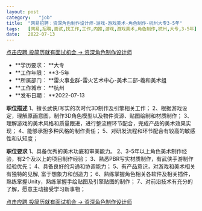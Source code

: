 ```yaml
---
layout:	post
category:	"job"
title:	"网易招聘：资深角色制作设计师-游戏-游戏美术-角色制作-杭州大专3-5年"
tags:	[网易,招聘,面试,找工作,工作,内推,游戏,游戏美术,角色制作,杭州,大专,3-5年]
date:	2022-07-13
---
```


[点击应聘 投简历就有面试机会 -> 资深角色制作设计师](http://mobile.bole.netease.com/bole/boleDetail?id=19156&employeeId=346f03c3cda5f04c&key=all)



- **学历要求： **大专
- **工作年限： **3-5年
- **所属部门： **雷火事业群-雷火艺术中心-美术二部-羲和美术组
- **工作城市： **杭州
- **发布日期： **2022-07-13



**职位描述**
1、擅长武侠/写实的次时代3D制作及引擎相关工作； 
2、根据游戏设定，理解原画意图，制作3D角色模型以及物件资源、贴图绘制和材质制作； 
3、理解游戏的美术风格和质量跟进，进行整流程环节配合，完成产品的美术效果实现； 
4、能够承担多种风格的制作责任； 
5、对研发流程和环节配合有较高的敏感性和认知度； 




**职位要求**
1、具备优秀的美术功底和审美能力。
2、3-5年以上角色美术制作经验，有2个及以上的项目制作经验； 
3、熟悉PBR写实材质制作，有武侠手游制作经验优先；
4、具备良好的沟通和协调能力； 
5、有产品意识，对游戏和美术相关有独特的见解, 富于想象力和创造力； 
6、熟练掌握角色相关各软件及相关插件，熟练掌握Unity，熟练掌握手绘贴图及引擎贴图的制作； 
7、对前沿技术有充分的了解，愿意主动接受学习新事物；




[点击应聘 投简历就有面试机会 -> 资深角色制作设计师](http://mobile.bole.netease.com/bole/boleDetail?id=19156&employeeId=346f03c3cda5f04c&key=all)